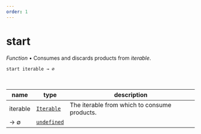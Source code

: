 ```yaml
---
order: 1
---
```

# start

_Function_ &bull; Consumes and discards products from _iterable_.

<pre><code>start iterable &rarr; ∅</code></pre>
<br>

| name | type | description |
|------|------|-------------|
|iterable|[`Iterable`][Iterable]|The iterable from which to consume products.|
|&rarr; ∅|[`undefined`][undefined]||




[Iterable]: #
[undefined]: #
